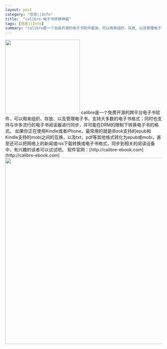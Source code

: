 ```yaml
---
layout: post
category: "信息||Info"
title:  "calibre-电子书转换神器"
tags: [信息||Info]
summary: "calibre是一个自由开源的电子书软件套装，可以用来组织、存放、以及管理电子书，支持大多数的电子书格式。"
---
```

<img alt="" border="0" src="http://upload.wikimedia.org/wikipedia/commons/f/f1/Calibre_logo_2.png" width=240px>   
calibre是一个免费开源的跨平台电子书软件，可以用来组织、存放、以及管理电子书，支持大多数的电子书格式；同时也支持与许多流行的电子书阅读器进行同步，并可能在DRM的限制下转换电子书的格式。   
如果你正在使用Kindle或者iPhone，最常用的就是iBook支持的epub和Kindle支持的mobi之间的互换，以及txt，pdf等其他格式转化为epub或mobi，甚至还可以把网络上的新闻或rss下载转换成电子书格式，同步到相关的阅读设备中，有兴趣的读者可以试试吧。    
软件官网：[http://calibre-ebook.com](http://calibre-ebook.com)   
<img alt="" border="0" src="http://upload.wikimedia.org/wikipedia/commons/b/b9/Calibre-2.12-en.png" width=600px>
